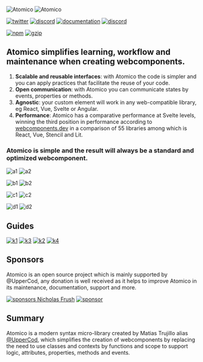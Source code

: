 ![Atomico](https://raw.githubusercontent.com/atomicojs/atomico/brand/h1.svg)
![Atomico](https://raw.githubusercontent.com/atomicojs/atomico/brand/h2.svg)

[![twitter](https://raw.githubusercontent.com/atomicojs/docs/master/.gitbook/assets/twitter.svg)](https://twitter.com/atomicojs)
[![discord](https://raw.githubusercontent.com/atomicojs/docs/master/.gitbook/assets/discord.svg)](https://discord.gg/7z3rNhmkNE)
[![documentation](https://raw.githubusercontent.com/atomicojs/docs/master/.gitbook/assets/doc-1.svg)](https://atomico.gitbook.io/doc/)
[![discord](https://raw.githubusercontent.com/atomicojs/docs/master/.gitbook/assets/doc.svg)](https://webcomponents.dev/create/atomico)

[![npm](https://badgen.net/npm/v/atomico)](http://npmjs.com/atomico)
[![gzip](https://badgen.net/bundlephobia/minzip/atomico)](https://bundlephobia.com/result?p=atomico)

## Atomico simplifies learning, workflow and maintenance when creating webcomponents.

1. **Scalable and reusable interfaces**: with Atomico the code is simpler and you can apply practices that facilitate the reuse of your code.
2. **Open communication**: with Atomico you can communicate states by events, properties or methods.
3. **Agnostic**: your custom element will work in any web-compatible library, eg React, Vue, Svelte or Angular.
4. **Performance**: Atomico has a comparative performance at Svelte levels, winning the third position in performance according to [webcomponents.dev](https://twitter.com/atomicojs/status/1391775734641745929) in a comparison of 55 libraries among which is React, Vue, Stencil and Lit.

### Atomico is simple and the result will always be a **standard and optimized webcomponent**.

![a1](https://raw.githubusercontent.com/atomicojs/atomico/brand/a1.svg)
![a2](https://github.com/atomicojs/atomico/blob/brand/a2.png?raw=true)

![b1](https://raw.githubusercontent.com/atomicojs/atomico/brand/b1.svg)
![b2](https://github.com/atomicojs/atomico/blob/brand/b2.png?raw=true)

![c1](https://raw.githubusercontent.com/atomicojs/atomico/brand/c1.svg)
![c2](https://github.com/atomicojs/atomico/blob/brand/c2.png?raw=true)

![d1](https://raw.githubusercontent.com/atomicojs/atomico/brand/d1.svg)
![d2](https://github.com/atomicojs/atomico/blob/brand/d2.png?raw=true)

## Guides

[![k1](https://raw.githubusercontent.com/atomicojs/atomico/brand/k1.png)](https://atomico.gitbook.io/doc/api/virtualdom)
[![k3](https://raw.githubusercontent.com/atomicojs/atomico/brand/k3.png)](https://atomico.gitbook.io/doc/api/props)
[![k2](https://raw.githubusercontent.com/atomicojs/atomico/brand/k2.png)](https://atomico.gitbook.io/doc/api/hooks)
[![k4](https://raw.githubusercontent.com/atomicojs/atomico/brand/k4.png)](https://atomico.gitbook.io/doc/guides/design-systems)

## Sponsors

Atomico is an open source project which is mainly supported by @UpperCod, any donation is well received as it helps to improve Atomico in its maintenance, documentation, support and more.

[![sponsors Nicholas Frush](https://github.com/atomicojs/atomico/blob/brand/sponsors-nicholas-frush.png?raw=true)](https://github.com/cawfeecoder)
[![sponsor](https://github.com/atomicojs/atomico/blob/brand/sponsors-add.png?raw=true)](https://ko-fi.com/atomicojs)

## Summary

Atomico is a modern syntax micro-library created by Matias Trujillo alias [@UpperCod](https://github.com/uppercod), which simplifies the creation of webcomponents by replacing the need to use classes and contexts by functions and scope to support logic, attributes, properties, methods and events.
